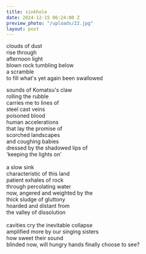 ```yaml
---
title: sinkhole
date: 2024-12-15 06:24:00 Z
preview_photo: "/uploads/22.jpg"
layout: post
---
```


clouds of dust <br>
rise through <br>
afternoon light <br>
blown rock tumbling below <br>
a scramble <br>
to fill what's yet again been swallowed <br>

sounds of Komatsu's claw <br>
rolling the rubble <br>
carries me to lines of <br>
steel cast veins <br>
poisoned blood <br>
human accelerations <br>
that lay the promise of <br>
scorched landscapes <br>
and coughing babies <br>
dressed by the shadowed lips of <br>
'keeping the lights on' <br>
<br>
a slow sink <br>
characteristic of this land <br>
patient exhales of rock <br>
through percolating water <br>
now, angered and weighted by the <br>
thick sludge of gluttony <br>
hoarded and distant from <br>
the valley of dissolution <br>
<br>
cavities cry the inevitable collapse <br>
amplified more by our singing sisters <br>
how sweet their sound <br>
blinded now, will hungry hands finally choose to see? <br>